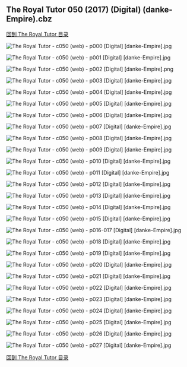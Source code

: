 ## The Royal Tutor 050 (2017) (Digital) (danke-Empire).cbz


[回到 The Royal Tutor 目录](https://github.com/alicewish/markdown/blob/master/series/Royal-Tutor.md)


![The Royal Tutor - c050 (web) - p000 [Digital] [danke-Empire].jpg](https://wx1.sinaimg.cn/large/6a9fdecagy1fpifwukpnbj20p011igu3.jpg)

![The Royal Tutor - c050 (web) - p001 [Digital] [danke-Empire].jpg](https://wx1.sinaimg.cn/large/6a9fdecagy1fpifx2kuvjj20p011i110.jpg)

![The Royal Tutor - c050 (web) - p002 [Digital] [danke-Empire].png](https://wx1.sinaimg.cn/large/6a9fdecagy1flt71bmb5oj20p011i06s.jpg)

![The Royal Tutor - c050 (web) - p003 [Digital] [danke-Empire].jpg](https://wx1.sinaimg.cn/large/6a9fdecagy1fpifxenib1j20p011i472.jpg)

![The Royal Tutor - c050 (web) - p004 [Digital] [danke-Empire].jpg](https://wx1.sinaimg.cn/large/6a9fdecagy1fpifxkru3cj20p011ijyt.jpg)

![The Royal Tutor - c050 (web) - p005 [Digital] [danke-Empire].jpg](https://wx1.sinaimg.cn/large/6a9fdecagy1fpifxpccl6j20p011iwob.jpg)

![The Royal Tutor - c050 (web) - p006 [Digital] [danke-Empire].jpg](https://wx1.sinaimg.cn/large/6a9fdecagy1fpifxu2l6bj20p011i7b4.jpg)

![The Royal Tutor - c050 (web) - p007 [Digital] [danke-Empire].jpg](https://wx1.sinaimg.cn/large/6a9fdecagy1fpify1botoj20p011iag1.jpg)

![The Royal Tutor - c050 (web) - p008 [Digital] [danke-Empire].jpg](https://wx1.sinaimg.cn/large/6a9fdecagy1fpify6u4q9j20p011in46.jpg)

![The Royal Tutor - c050 (web) - p009 [Digital] [danke-Empire].jpg](https://wx1.sinaimg.cn/large/6a9fdecagy1fpifygh87kj20p011iaiw.jpg)

![The Royal Tutor - c050 (web) - p010 [Digital] [danke-Empire].jpg](https://wx1.sinaimg.cn/large/6a9fdecagy1fpifyp511nj20p011i46a.jpg)

![The Royal Tutor - c050 (web) - p011 [Digital] [danke-Empire].jpg](https://wx1.sinaimg.cn/large/6a9fdecagy1fpifyth3jsj20p011itg6.jpg)

![The Royal Tutor - c050 (web) - p012 [Digital] [danke-Empire].jpg](https://wx1.sinaimg.cn/large/6a9fdecagy1fpifz38s70j20p011iwm2.jpg)

![The Royal Tutor - c050 (web) - p013 [Digital] [danke-Empire].jpg](https://wx1.sinaimg.cn/large/6a9fdecagy1fpifze3zxjj20p011iahy.jpg)

![The Royal Tutor - c050 (web) - p014 [Digital] [danke-Empire].jpg](https://wx1.sinaimg.cn/large/6a9fdecagy1fpifzl8inmj20p011igsg.jpg)

![The Royal Tutor - c050 (web) - p015 [Digital] [danke-Empire].jpg](https://wx1.sinaimg.cn/large/6a9fdecagy1fpifzq8q9xj20p011i46b.jpg)

![The Royal Tutor - c050 (web) - p016-017 [Digital] [danke-Empire].jpg](https://wx1.sinaimg.cn/large/6a9fdecagy1fpifzwb0xuj21e011i7mo.jpg)

![The Royal Tutor - c050 (web) - p018 [Digital] [danke-Empire].jpg](https://wx1.sinaimg.cn/large/6a9fdecagy1fpig06uzxpj20p011iahn.jpg)

![The Royal Tutor - c050 (web) - p019 [Digital] [danke-Empire].jpg](https://wx1.sinaimg.cn/large/6a9fdecagy1fpig0ediykj20p011i7cx.jpg)

![The Royal Tutor - c050 (web) - p020 [Digital] [danke-Empire].jpg](https://wx1.sinaimg.cn/large/6a9fdecagy1fpig0l58aqj20p011iti6.jpg)

![The Royal Tutor - c050 (web) - p021 [Digital] [danke-Empire].jpg](https://wx1.sinaimg.cn/large/6a9fdecagy1fpig0pl6fjj20p011idor.jpg)

![The Royal Tutor - c050 (web) - p022 [Digital] [danke-Empire].jpg](https://wx1.sinaimg.cn/large/6a9fdecagy1fpig0yaz7pj20p011igt2.jpg)

![The Royal Tutor - c050 (web) - p023 [Digital] [danke-Empire].jpg](https://wx1.sinaimg.cn/large/6a9fdecagy1fpig11r8syj20p011iqaq.jpg)

![The Royal Tutor - c050 (web) - p024 [Digital] [danke-Empire].jpg](https://wx1.sinaimg.cn/large/6a9fdecagy1fpig17vt6bj20p011i45h.jpg)

![The Royal Tutor - c050 (web) - p025 [Digital] [danke-Empire].jpg](https://wx1.sinaimg.cn/large/6a9fdecagy1fpig1cozqij20p011iag2.jpg)

![The Royal Tutor - c050 (web) - p026 [Digital] [danke-Empire].jpg](https://wx1.sinaimg.cn/large/6a9fdecagy1fpig1ihvunj20p011iteo.jpg)

![The Royal Tutor - c050 (web) - p027 [Digital] [danke-Empire].jpg](https://wx1.sinaimg.cn/large/6a9fdecagy1fpig1mc9tqj20p011in2a.jpg)

[回到 The Royal Tutor 目录](https://github.com/alicewish/markdown/blob/master/series/Royal-Tutor.md)

